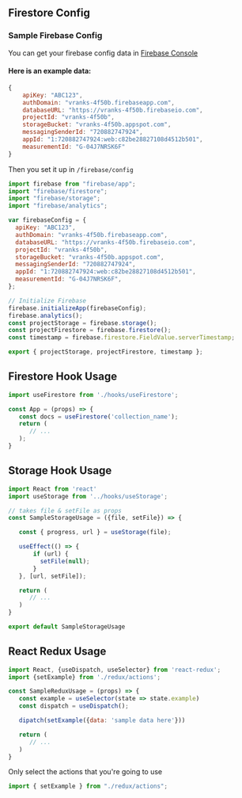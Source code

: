 ## Firestore Config

### Sample Firebase Config

You can get your firebase config data in [Firebase Console](https://console.firebase.google.com/project/[PROJECT-ID]/settings/general/web)

#### Here is an example data:

```js
{
    apiKey: "ABC123",
    authDomain: "vranks-4f50b.firebaseapp.com",
    databaseURL: "https://vranks-4f50b.firebaseio.com",
    projectId: "vranks-4f50b",
    storageBucket: "vranks-4f50b.appspot.com",
    messagingSenderId: "720882747924",
    appId: "1:720882747924:web:c82be28827108d4512b501",
    measurementId: "G-04J7NRSK6F"
}
```

Then you set it up in `/firebase/config`

```js
import firebase from "firebase/app";
import "firebase/firestore";
import "firebase/storage";
import "firebase/analytics";

var firebaseConfig = {
  apiKey: "ABC123",
  authDomain: "vranks-4f50b.firebaseapp.com",
  databaseURL: "https://vranks-4f50b.firebaseio.com",
  projectId: "vranks-4f50b",
  storageBucket: "vranks-4f50b.appspot.com",
  messagingSenderId: "720882747924",
  appId: "1:720882747924:web:c82be28827108d4512b501",
  measurementId: "G-04J7NRSK6F",
};

// Initialize Firebase
firebase.initializeApp(firebaseConfig);
firebase.analytics();
const projectStorage = firebase.storage();
const projectFirestore = firebase.firestore();
const timestamp = firebase.firestore.FieldValue.serverTimestamp;

export { projectStorage, projectFirestore, timestamp };
```

## Firestore Hook Usage

```js
import useFirestore from './hooks/useFirestore';

const App = (props) => {
   const docs = useFirestore('collection_name');
   return (
      // ...
   );
}
```

## Storage Hook Usage

```js
import React from 'react'
import useStorage from '../hooks/useStorage';

// takes file & setFile as props
const SampleStorageUsage = ({file, setFile}) => {

   const { progress, url } = useStorage(file);

   useEffect(() => {
       if (url) {
         setFile(null);
       }
   }, [url, setFile]);

   return (
      // ...
   )
}

export default SampleStorageUsage

```

## React Redux Usage

```js
import React, {useDispatch, useSelector} from 'react-redux';
import {setExample} from './redux/actions';

const SampleReduxUsage = (props) => {
   const example = useSelector(state => state.example)
   const dispatch = useDispatch();

   dipatch(setExample({data: 'sample data here'}))

   return (
      // ...
   )
}
```

Only select the actions that you're going to use

```js
import { setExample } from "./redux/actions";
```
